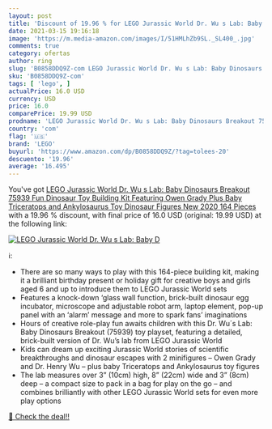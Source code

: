 ```yaml
---
layout: post
title: 'Discount of 19.96 % for LEGO Jurassic World Dr. Wu s Lab: Baby D'
date: 2021-03-15 19:16:18
image: 'https://m.media-amazon.com/images/I/51HMLhZb9SL._SL400_.jpg'
comments: true
category: ofertas
author: ring
slug: 'B0858DDQ9Z-com LEGO Jurassic World Dr. Wu s Lab: Baby Dinosaurs Breakout...'
sku: 'B0858DDQ9Z-com'
tags: [ 'lego', ]
actualPrice: 16.0 USD
currency: USD
price: 16.0
comparePrice: 19.99 USD
prodname: 'LEGO Jurassic World Dr. Wu s Lab: Baby Dinosaurs Breakout 75939 Fun Dinosaur Toy Building Kit  Featuring Owen Grady  Plus Baby Triceratops and Ankylosaurus Toy Dinosaur Figures  New 2020  164 Pieces '
country: 'com'
flag: '🇺🇸'
brand: 'LEGO'
buyurl: 'https://www.amazon.com/dp/B0858DDQ9Z/?tag=tolees-20'
descuento: '19.96'
average: '16.495'
---
```


You've got [LEGO Jurassic World Dr. Wu s Lab: Baby Dinosaurs Breakout 75939 Fun Dinosaur Toy Building Kit  Featuring Owen Grady  Plus Baby Triceratops and Ankylosaurus Toy Dinosaur Figures  New 2020  164 Pieces ](https://www.amazon.com/dp/B0858DDQ9Z/?tag=tolees-20) with a  19.96 % discount, with final price of 16.0 USD (original: 19.99 USD) at the following link:

[![LEGO Jurassic World Dr. Wu s Lab: Baby D](https://m.media-amazon.com/images/I/51HMLhZb9SL._SL400_.jpg)](https://www.amazon.com/dp/B0858DDQ9Z/?tag=tolees-20)

ℹ️:

- There are so many ways to play with this 164-piece building kit, making it a brilliant birthday present or holiday gift for creative boys and girls aged 6 and up to introduce them to LEGO Jurassic World sets
- Features a knock-down ‘glass wall function, brick-built dinosaur egg incubator, microscope and adjustable robot arm, laptop element, pop-up panel with an ‘alarm’ message and more to spark fans’ imaginations
- Hours of creative role-play fun awaits children with this Dr. Wu´s Lab: Baby Dinosaurs Breakout (75939) toy playset, featuring a detailed, brick-built version of Dr. Wu’s lab from LEGO Jurassic World
- Kids can dream up exciting Jurassic World stories of scientific breakthroughs and dinosaur escapes with 2 minifigures – Owen Grady and Dr. Henry Wu – plus baby Triceratops and Ankylosaurus toy figures
- The lab measures over 3” (10cm) high, 8” (22cm) wide and 3” (8cm) deep – a compact size to pack in a bag for play on the go – and combines brilliantly with other LEGO Jurassic World sets for even more play options

[🛒 Check the deal!!](https://www.amazon.com/dp/B0858DDQ9Z/?tag=tolees-20)
